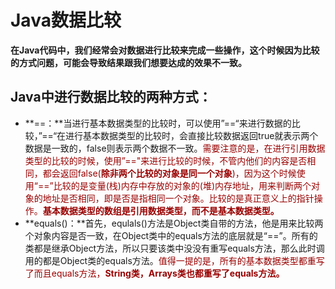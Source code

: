# Java数据比较

**在Java代码中，我们经常会对数据进行比较来完成一些操作，这个时候因为比较的方式问题，可能会导致结果跟我们想要达成的效果不一致。**

## Java中进行数据比较的两种方式：

- **==：**当进行基本数据类型的比较时，可以使用”==“来进行数据的比较，”==“在进行基本数据类型的比较时，会直接比较数据返回true就表示两个数据是一致的，false则表示两个数据不一致。<font color="#900">需要注意的是，在进行引用数据类型的比较的时候，使用”=="来进行比较的时候，不管内他们的内容是否相同，都会返回false(**除非两个比较的对象是同一个对象**)，因为这个时候使用“==”比较的是变量(栈)内存中存放的对象的(堆)内存地址，用来判断两个对象的地址是否相同，即是否是指相同一个对象。比较的是真正意义上的指针操作。**基本数据类型的数组是引用数据类型，而不是基本数据类型。**</font>
- **equals()：**首先，equlals()方法是Object类自带的方法，他是用来比较两个对象内容是否一致，在Object类中的equals方法的底层就是“==”。所有的类都是继承Object方法，所以只要该类中没没有重写equals方法，那么此时调用的都是Object类的equals方法。<font color="#900">值得一提的是，所有的基本数据类型都重写了而且equals方法，**String类，Arrays类也都重写了equals方法。**</font>
